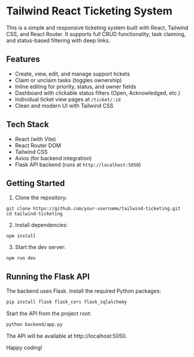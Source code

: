 # Tailwind React Ticketing System

This is a simple and responsive ticketing system built with React, Tailwind CSS, and React Router. It supports full CRUD functionality, task claiming, and status-based filtering with deep links.

## Features

- Create, view, edit, and manage support tickets
- Claim or unclaim tasks (toggles ownership)
- Inline editing for priority, status, and owner fields
- Dashboard with clickable status filters (Open, Acknowledged, etc.)
- Individual ticket view pages at `/ticket/:id`
- Clean and modern UI with Tailwind CSS

## Tech Stack

- React (with Vite)
- React Router DOM
- Tailwind CSS
- Axios (for backend integration)
- Flask API backend (runs at `http://localhost:5050`)

## Getting Started

1. Clone the repository:
  ```
  git clone https://github.com/your-username/tailwind-ticketing.git
  cd tailwind-ticketing
  ```

2. Install dependencies:

  ```
  npm install
  ```
3. Start the dev server:

  ```
  npm run dev
  ```

## Running the Flask API

The backend uses Flask. Install the required Python packages:

```bash
pip install flask flask_cors flask_sqlalchemy
```

Start the API from the project root:

```bash
python backend/app.py
```

The API will be available at http://localhost:5050.

Happy coding!


